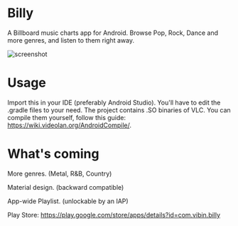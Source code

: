Billy
=====

A Billboard music charts app for Android. Browse Pop, Rock, Dance and more genres, and listen to them right away.

![screenshot](http://cl.ly/YJP1/dance.png)

Usage
=====

Import this in your IDE (preferably Android Studio). You'll have to edit the .gradle files to your need.
The project contains .SO binaries of VLC. You can compile them yourself, follow this guide: https://wiki.videolan.org/AndroidCompile/. 

What's coming
=====

More genres. (Metal, R&B, Country)

Material design. (backward compatible)

App-wide Playlist. (unlockable by an IAP)

Play Store: https://play.google.com/store/apps/details?id=com.vibin.billy
